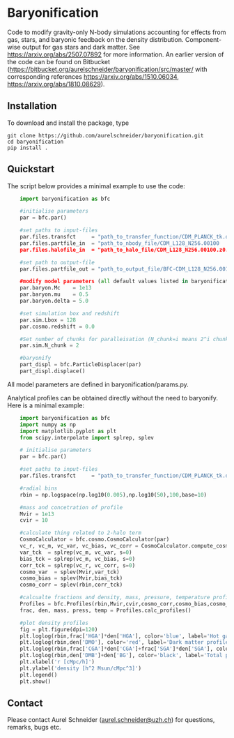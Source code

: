 # Baryonification

Code to modify gravity-only N-body simulations accounting for effects from gas, stars, and baryonic feedback on the density distribution. Component-wise output for gas stars and dark matter. See https://arxiv.org/abs/2507.07892 for more information.
An earlier version of the code can be found on Bitbucket (https://bitbucket.org/aurelschneider/baryonification/src/master/ with corresponding references https://arxiv.org/abs/1510.06034, https://arxiv.org/abs/1810.08629).

## Installation

To download and install the package, type

    git clone https://github.com/aurelschneider/baryonification.git
    cd baryonification
    pip install .
    
## Quickstart

The script below provides a minimal example to use the code:
```python
    import baryonification as bfc

    #initialise parameters                                                                                                                                                                                                                                                                     
    par = bfc.par()

    #set paths to input-files
    par.files.transfct     = "path_to_transfer_function/CDM_PLANCK_tk.dat"
    par.files.partfile_in  = "path_to_nbody_file/CDM_L128_N256.00100
    par.files.halofile_in  = "path_to_halo_file/CDM_L128_N256.00100.z0.000_halos

    #set path to output-file
    par.files.partfile_out = "path_to_output_file/BFC-CDM_L128_N256.00100

    #modify model parameters (all default values listed in baryonification/params.py)
    par.baryon.Mc    = 1e13
    par.baryon.mu    = 0.5
    par.baryon.delta = 5.0

    #set simulation box and redshift
    par.sim.Lbox = 128
    par.cosmo.redshift = 0.0

    #Set number of chunks for paralleisation (N_chunk=i means 2^i chunks)
    par.sim.N_chunk = 2

    #baryonify
    part_displ = bfc.ParticleDisplacer(par)
    part_displ.displace()
```
    
All model parameters are defined in baryonification/params.py.

Analytical profiles can be obtained directly without the need to baryonify. Here is a minimal example:

```python
    import baryonification as bfc
    import numpy as np
    import matplotlib.pyplot as plt
    from scipy.interpolate import splrep, splev

    # initialise parameters                                                                            
    par = bfc.par()

    #set paths to input-files
    par.files.transfct     = "path_to_transfer_function/CDM_PLANCK_tk.dat"

    #radial bins
    rbin = np.logspace(np.log10(0.005),np.log10(50),100,base=10)

    #mass and concetration of profile
    Mvir = 1e13
    cvir = 10

    #calculate thing related to 2-halo term
    CosmoCalculator = bfc.cosmo.CosmoCalculator(par)
    vc_r, vc_m, vc_var, vc_bias, vc_corr = CosmoCalculator.compute_cosmology()
    var_tck  = splrep(vc_m, vc_var, s=0)
    bias_tck = splrep(vc_m, vc_bias, s=0)
    corr_tck = splrep(vc_r, vc_corr, s=0)
    cosmo_var  = splev(Mvir,var_tck)
    cosmo_bias = splev(Mvir,bias_tck)
    cosmo_corr = splev(rbin,corr_tck)

    #calcualte fractions and density, mass, pressure, temperature profiles
    Profiles = bfc.Profiles(rbin,Mvir,cvir,cosmo_corr,cosmo_bias,cosmo_var,par)
    frac, den, mass, press, temp = Profiles.calc_profiles()

    #plot density profiles
    fig = plt.figure(dpi=120)
    plt.loglog(rbin,frac['HGA']*den['HGA'], color='blue', label='Hot gas profile')
    plt.loglog(rbin,den['DMO'], color='red', label='Dark matter profile')
    plt.loglog(rbin,frac['CGA']*den['CGA']+frac['SGA']*den['SGA'], color='yellow', label='Stellar profile (central + satellites)')
    plt.loglog(rbin,den['DMB']+den['BG'], color='black', label='Total profile (incl 2-halo term)')
    plt.xlabel('r [cMpc/h]')
    plt.ylabel('density [h^2 Msun/cMpc^3]')
    plt.legend()
    plt.show()
```

    
## Contact

Please contact Aurel Schneider (aurel.schneider@uzh.ch) for questions, remarks, bugs etc.


